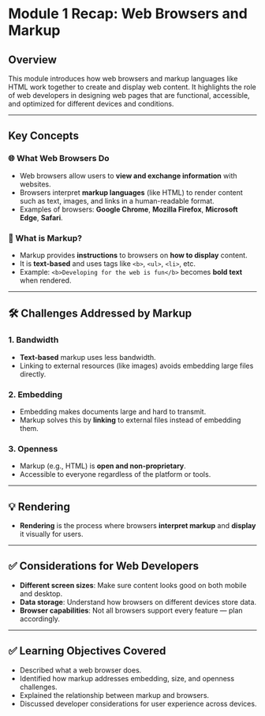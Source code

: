 # Module 1 Recap: Web Browsers and Markup

## Overview

This module introduces how web browsers and markup languages like HTML work together to create and display web content. It highlights the role of web developers in designing web pages that are functional, accessible, and optimized for different devices and conditions.

---

## Key Concepts

### 🌐 What Web Browsers Do
- Web browsers allow users to **view and exchange information** with websites.
- Browsers interpret **markup languages** (like HTML) to render content such as text, images, and links in a human-readable format.
- Examples of browsers: **Google Chrome**, **Mozilla Firefox**, **Microsoft Edge**, **Safari**.

### 🧩 What is Markup?
- Markup provides **instructions** to browsers on **how to display** content.
- It is **text-based** and uses tags like `<b>`, `<ul>`, `<li>`, etc.
- Example: `<b>Developing for the web is fun</b>` becomes **bold text** when rendered.

---

## 🛠️ Challenges Addressed by Markup

### 1. **Bandwidth**
- **Text-based** markup uses less bandwidth.
- Linking to external resources (like images) avoids embedding large files directly.

### 2. **Embedding**
- Embedding makes documents large and hard to transmit.
- Markup solves this by **linking** to external files instead of embedding them.

### 3. **Openness**
- Markup (e.g., HTML) is **open and non-proprietary**.
- Accessible to everyone regardless of the platform or tools.

---

## 💡 Rendering
- **Rendering** is the process where browsers **interpret markup** and **display** it visually for users.

---

## ✅ Considerations for Web Developers
- **Different screen sizes**: Make sure content looks good on both mobile and desktop.
- **Data storage**: Understand how browsers on different devices store data.
- **Browser capabilities**: Not all browsers support every feature — plan accordingly.

---

## ✅ Learning Objectives Covered

- Described what a web browser does.
- Identified how markup addresses embedding, size, and openness challenges.
- Explained the relationship between markup and browsers.
- Discussed developer considerations for user experience across devices.


